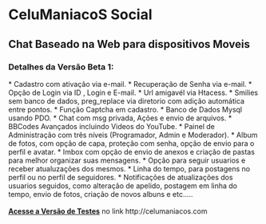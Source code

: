 <h1> CeluManiacoS Social</h1>
<h2> Chat Baseado na Web para dispositivos Moveis </h2>
<h3>Detalhes da Versão Beta 1:</h3>
* Cadastro com ativação via e-mail.
* Recuperação de Senha via e-mail.
* Opção de Login via ID , Login e E-mail.
* Url amigavél via Htacess.
* Smilies sem banco de dados, preg_replace via diretorio com adição automática entre pontos.
* Função Captcha em cadastro.
* Banco de Dados Mysql usando PDO.
* Chat com msg privada, Ações e envio de arquivos.
* BBCodes Avançados incluindo Videos do YouTube.
* Painel de Administração com três níveis (Programador, Admin e Moderador).
* Album de fotos, com opção de capa, proteção com senha, opção de envio para o perfil e avatar.
* Imbox com opção de envio de anexos e criação de pastas para melhor organizar suas mensagens.
* Opção para seguir usuarios e receber atualuzações dos mesmos.
* Linha do tempo, para postagens no perfil ou no perfil de seguidores.
* Notificações de atualizações dos usuarios seguidos, como alteração de apelido, postagem em linha do tempo, envio de fotos, criação de novos albuns e etc.....
<br/><br/><b><a href="http://celumaniacos.com">Acesse a Versão de Testes</a></b> no link http://celumaniacos.com

